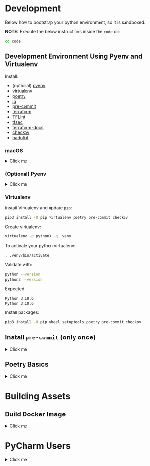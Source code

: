 # Development

Below how to bootstrap your python environment, so it is sandboxed.

**NOTE:** Execute the below instructions inside the ``code`` dir:

```bash
cd code
```

## Development Environment Using Pyenv and Virtualenv

Install:

* (optional) [pyenv](https://github.com/pyenv/pyenv)
* [virtualenv](https://virtualenv.pypa.io/en/latest/)
* [poetry](https://python-poetry.org/)
* [jq](https://stedolan.github.io/jq/)
* [pre-commit](https://pre-commit.com/)
* [terraform](https://www.terraform.io/)
* [TFLint](https://github.com/terraform-linters/tflint)
* [tfsec](https://github.com/aquasecurity/tfsec)
* [terraform-docs](https://github.com/terraform-docs/terraform-docs)
* [checkov](https://www.checkov.io/)
* [hadolint](https://github.com/hadolint/hadolint)

### macOS

<details>
<summary>Click me</summary>

You need `Xcode`:

```bash
xcode-select --install
```

And add ``/usr/local/bin`` to your ``PATH`` env var (add to your ``.bashrc`` or ``.zshrc``):

```bash
export PATH=${PATH}:/usr/local/bin
```

</details>

### (Optional) Pyenv

<details>
<summary>Click me</summary>

For macOS follow [https://gist.github.com/eliangcs/43a51f5c95dd9b848ddc](https://gist.github.com/eliangcs/43a51f5c95dd9b848ddc).
You might also need [https://github.com/jiansoung/issues-list/issues/13#issuecomment-478575934](https://github.com/jiansoung/issues-list/issues/13#issuecomment-478575934).

Set python 3.10 as default:

```basn
pyenv install 3.10.6
```

Set pyenv defaults:
```bash
pyenv global 3.10.6
pyenv local 3.10.6
```

</details>

### Virtualenv

Install Virtualenv and update `pip`:

```bash
pip3 install -U pip virtualenv poetry pre-commit checkov
```

Create virtualenv:

```bash
virtualenv -p python3 -q .venv
```

To activate your python virtualenv:

```bash
. .venv/bin/activate
```

Validate with:

```bash
python --version
python3 --version
```

Expected:

```text
Python 3.10.6
Python 3.10.6
```

Install packages:

```bash
pip3 install -U pip wheel setuptools poetry pre-commit checkov
```

## Install ``pre-commit`` (only once)

<details>
<summary>Click me</summary>

```bash
pre-commit install
```

### ``pre-commit`` Basics

Check all files:

```bash
pre-commit run --all-files
```

Only check ``code``:

```bash
git ls-files -- code | xargs pre-commit run --files
```

Only check ``terraform``:

```bash
git ls-files -- terraform | xargs pre-commit run --files
```

</details>

## Poetry Basics

<details>
<summary>Click me</summary>

In each of the folders in ``code``:

Install dependencies:

```bash
poetry install
```

Run tests:

```bash
poetry run pytest
```

Run linter:

```bash
poetry run pylint src tests
```

Run formatter:

```bash
poetry run black src tests
```

Build wheel file:

```bash
poetry build
```

</details>

# Building Assets

## Build Docker Image

<details>
<summary>Click me</summary>

Create main ``dist`` folder:

```bash
mkdir -p ./code/dist

unset PKGS
PKGS=("core" "cli" "service")
for P in ${PKGS[@]}; do
  echo "Creating wheel for <${P}>"
  pushd ./code/${P}
  poetry build
  cp ./dist/*.whl ../dist/
  popd
done
```

Scheduler:

```bash
docker build \
  --build-arg DIST_DIR="./code/dist" \
  --build-arg PY_PACKAGE="yaas_scheduler_service" \
  --tag yaas-scheduler \
  --file ./docker/Dockerfile \
  .
```

Scaler:

```bash
docker build \
  --build-arg DIST_DIR="./code/dist" \
  --build-arg PY_PACKAGE="yaas_scaler_service" \
  --tag yaas-scaler \
  --file ./docker/Dockerfile \
  .
```

### Test Docker Image Locally

If you follow standard terraform code:

```bash
PROJECT_ID=$(gcloud config get-value core/project)
PROJECT_NUMBER=$(gcloud projects describe ${PROJECT_ID} --format="value(projectNumber)")

export CONFIG_BUCKET_NAME="yaas-app-${PROJECT_NUMBER}"
export CONFIG_OBJECT_PATH="yaas/config.json"
```

Or set it manually:

```bash
export CONFIG_BUCKET_NAME="BUCKET_NAME"
export CONFIG_OBJECT_PATH="path/to/config.json"
```

Start image:

```bash
PORT=8080

docker run \
  --publish 127.0.0.1:${PORT}:${PORT} \
  --volume "${HOME}/.config/gcloud/application_default_credentials.json":/gcp/creds.json:ro \
  --env GOOGLE_CLOUD_PROJECT=${PROJECT_ID} \
  --env GOOGLE_APPLICATION_CREDENTIALS=/gcp/creds.json \
  --env PORT=${PORT} \
  --env CONFIG_BUCKET_NAME=${CONFIG_BUCKET_NAME} \
  --env CONFIG_OBJECT_PATH=${CONFIG_OBJECT_PATH} \
  -it yaas-scaler
```

Test the image:

```bash
curl http://localhost:8080/config
```

</details>

# PyCharm Users

<details>
<summary>Click me</summary>

Setup your [Poetry](https://www.jetbrains.com/help/pycharm/poetry.html) environment.

You need to add ``--no-cov`` to your `Run/Debug` settings.
Below are the instructions on how to do it.
Tested with `PyCharm 2022.2.1 (Professional Edition)` for macOS.

### Menu `Run` click on `Edit Configurations...`:

![menu](./doc/pycharm/0_pycharm_run_menu.png)

### Click `Edit configuration templates...`

![template](./doc/pycharm/1_pycharm_edit_template.png)

### Select `Python tests/Autodetect`

Add `--no-cov` to `Additional Arguments` field:

![autodetect](./doc/pycharm/2_pycharm_autodetect_template.png)

### Select `Python tests/pytest`

Add `--no-cov` to `Additional Arguments` field:

![pytest](./doc/pycharm/3_pycharm_pytest_template.png)

</details>
